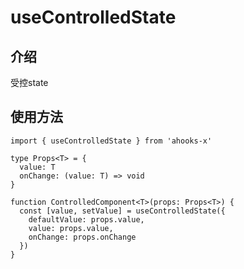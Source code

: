 # useControlledState

## 介绍

受控state

## 使用方法

```tsx
import { useControlledState } from 'ahooks-x'

type Props<T> = {
  value: T
  onChange: (value: T) => void
}

function ControlledComponent<T>(props: Props<T>) {
  const [value, setValue] = useControlledState({
    defaultValue: props.value,
    value: props.value,
    onChange: props.onChange
  })
}
```
